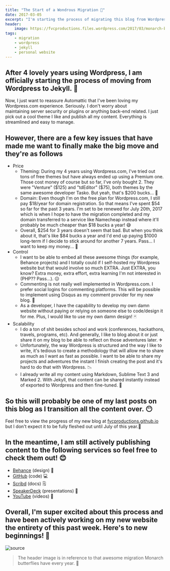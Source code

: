 ```yaml
---
title: "The Start of a Wondrous Migration 🦋"
date: 2017-03-05
excerpt: "I'm starting the process of migrating this blog from Wordpress to Jekyll."
header:
    image: https://fvcproductions.files.wordpress.com/2017/03/monarch-butterfly-wallpaper-2.jpg
tags:
    - migration
    - wordpress
    - jekyll
    - personal website
---
```


## After 4 lovely years using Wordpress, I am officially starting the process of moving from Wordpress to Jekyll. 🦋

Now, I just want to reassure Automattic that I've been loving my Wordpress.com experience. Seriously. I don't worry about maintaining server security or plugins or anything back-end related. I just pick out a cool theme I like and publish all my content. Everything is streamlined and easy to manage.

## **However**, there are a few key issues that have made me want to finally make the big move and they're as follows

- Price
  - Theming: During my 4 years using Wordpress.com, I've tried out tons of free themes but have always ended up using a Premium one. Those cost money of course but so far, I've only bought 2\. They were "Venture" ($125) and "tdEditor" ($75), both themes by the same awesome developer Tasko. But yeah, that's $200 bucks... 💸
  - Domain: Even though I'm on the free plan for Wordpress.com, I still pay $18/year for domain registration. So that means I've spent $54 so far for the past 3 years. I'm set to be renewed for July 20th, 2017 which is when I hope to have the migration completed and my domain transferred to a service like Namecheap instead where it'll probably be much cheaper than $18 bucks a year! 😅
  - Overall, $254 for 3 years doesn't seem that bad. But when you think about it, that's like $84 bucks a year and I'd end up paying $1000 long-term if I decide to stick around for another 7 years. Pass... I want to keep my money... 🤑
- Control
  - I want to be able to embed all these awesome things (for example, Behance projects) and I totally could if I self-hosted my Wordpress website but that would involve so much EXTRA. Just EXTRA, you know? Extra money, extra effort, extra learning I'm not interested in (PHP?? Pass...). 😑
  - Commenting is not really well implemented in Wordpress.com. I prefer social logins for commenting platforms. This will be possible to implement using Disqus as my comment provider for my new blog. 👥
  - As a developer, I have the capability to develop my own damn website without paying or relying on someone else to code/design it for me. Plus, I would like to use my own damn design! 🃏
- Scalability
  - I do a ton of shit besides school and work (conferences, hackathons, travels, programs, etc). And generally, I like to blog about it or just share it on my blog to be able to reflect on those adventures later. ✈
  - Unfortunately, the way Wordpress is structured and the way I like to write, it's tedious to create a methodology that will allow me to share as much as I want as fast as possible. I want to be able to share my projects and adventures the instant I finish creating the post and it's hard to do that with Wordpress. 📉
  - I already write all my content using Markdown, Sublime Text 3 and Marked 2\. With Jekyll, that content can be shared instantly instead of exported to Wordpress and then fine-tuned. 📝

## So this will probably be one of my last posts on this blog as I transition all the content over. 😶

Feel free to view the progress of my new blog at [fvcproductions.github.io](http://fvcproductions.github.io) but I don't expect it to be fully fleshed out until July of this year.🌻

## In the meantime, I am still actively publishing content to the following services so feel free to check them out! 😊

- [Behance](http://behance.net/fvcproductions) (design) 🎨
- [GitHub](https://github.com/fvcproductions) (code) 💻
- [Scribd](https://www.scribd.com/user/194063411/FVCproductions) (docs) 🗒
- [SpeakerDeck](http://speakerdeck.com/fvcproductions) (presentations) 💬
- [YouTube](https://www.youtube.com/+fvcproductions2013) (videos) 🎥

## Overall, I'm super excited about this process and have been actively working on my new website the entirety of this past week. Here's to new beginnings! 🎉

![source](https://fvcproductions.files.wordpress.com/2017/03/source.gif)

> The header image is in reference to that awesome migration Monarch butterflies have every year. 🦋
